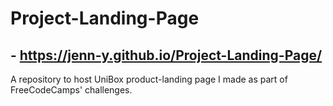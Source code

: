 # Project-Landing-Page

## - https://jenn-y.github.io/Project-Landing-Page/

A repository to host UniBox product-landing page I made as part of FreeCodeCamps' challenges.
